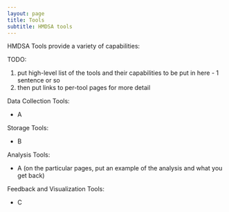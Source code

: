 ```yaml
---
layout: page
title: Tools
subtitle: HMDSA tools
---
```


HMDSA Tools provide a variety of capabilities:

TODO: 
1) put high-level list of the tools and their capabilities to be put in here - 1 sentence or so
2) then put links to per-tool pages for more detail


Data Collection Tools:
* A

Storage Tools:
* B

Analysis Tools:
* A (on the particular pages, put an example of the analysis and what you get back)

Feedback and Visualization Tools:
* C
